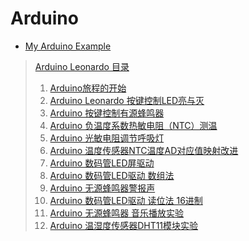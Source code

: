# Arduino
* [My Arduino Example](http://ooou6mjma.bkt.clouddn.com/My%20Arduino%20Example.pdf)

> [Arduino Leonardo 目录](https://blog.csdn.net/bitezijie/article/category/2207041)
>1. [Arduino旅程的开始](https://blog.csdn.net/bitezijie/article/details/24136257)
>2. [Arduino Leonardo 按键控制LED亮与灭](https://blog.csdn.net/bitezijie/article/details/24138307)
>3. [Arduino 按键控制有源蜂鸣器](https://blog.csdn.net/bitezijie/article/details/24815203)
>4. [Arduino 负温度系数热敏电阻（NTC）测温](https://blog.csdn.net/bitezijie/article/details/25603687)
>5. [Arduino 光敏电阻调节呼吸灯](https://blog.csdn.net/bitezijie/article/details/26099419)
>6. [Arduino 温度传感器NTC温度AD对应值映射改进](https://blog.csdn.net/bitezijie/article/details/26104425)
>7. [Arduino 数码管LED屏驱动](https://blog.csdn.net/bitezijie/article/details/26106817)
>8. [Arduino 数码管LED驱动 数组法](https://blog.csdn.net/bitezijie/article/details/26184509)
>9. [Arduino 无源蜂鸣器警报声](https://blog.csdn.net/bitezijie/article/details/26285193)
>10. [Arduino 数码管LED驱动 读位法 16进制](https://blog.csdn.net/bitezijie/article/details/26591491)
>11. [Arduino 无源蜂鸣器 音乐播放实验](https://blog.csdn.net/bitezijie/article/details/26594775)
>12. [Arduino 温湿度传感器DHT11模块实验](https://blog.csdn.net/bitezijie/article/details/26613899)
